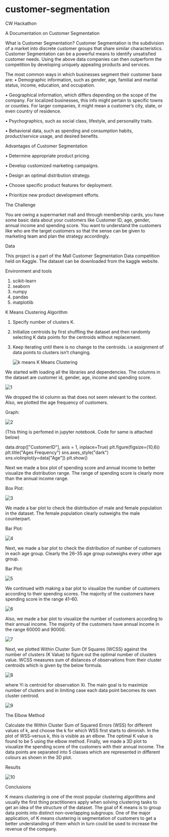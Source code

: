 # customer-segmentation
CW Hackathon

A Documentation on Customer Segmentation

What is Customer Segmentation?
Customer Segmentation is the subdivision of a market into discrete customer groups that share similar characteristics. Customer Segmentation can be a powerful means to identify unsatisfied customer needs. Using the above data companies can then outperform the competition by developing uniquely appealing products and services.

The most common ways in which businesses segment their customer base are:
•	Demographic information, such as gender, age, familial and marital status, income, education, and occupation.

•	Geographical information, which differs depending on the scope of the company. For localized businesses, this info might pertain to specific towns or counties. For larger companies, it might mean a customer’s city, state, or even country of residence.

•	Psychographics, such as social class, lifestyle, and personality traits.

•	Behavioral data, such as spending and consumption habits, product/service usage, and desired benefits.

Advantages of Customer Segmentation

•	Determine appropriate product pricing.

•	Develop customized marketing campaigns.

•	Design an optimal distribution strategy.

•	Choose specific product features for deployment.

•	Prioritize new product development efforts. 
 
The Challenge
 
You are owing a supermarket mall and through membership cards, you have some basic data about your customers like Customer ID, age, gender, annual income and spending score. You want to understand the customers like who are the target customers so that the sense can be given to marketing team and plan the strategy accordingly.
 
Data
 
This project is a part of the Mall Customer Segmentation Data competition held on Kaggle.
The dataset can be downloaded from the kaggle website.
 


Environment and tools
 
1.	scikit-learn
2.	seaborn
3.	numpy
4.	pandas
5.	matplotlib


K Means Clustering Algorithm
 
1.	Specify number of clusters K.
2.	Initialize centroids by first shuffling the dataset and then randomly selecting K data points for the centroids without replacement.
3.	Keep iterating until there is no change to the centroids. i.e assignment of data points to clusters isn’t changing.

      ![k means](https://user-images.githubusercontent.com/65363515/101751340-2b6f1c80-3af6-11eb-812c-ae847a0efe4a.png)
  K Means Clustering
        
We started with loading all the libraries and dependencies. The columns in the dataset are customer id, gender, age, income and spending score.

 ![1](https://user-images.githubusercontent.com/65363515/101751915-e13a6b00-3af6-11eb-894e-6dc328510081.png)

 We dropped the id column as that does not seem relevant to the context. Also, we plotted the age frequency of customers.

Graph:

 ![2](https://user-images.githubusercontent.com/65363515/101751920-e26b9800-3af6-11eb-96be-c9bc6b1f07f8.png)


(This thing is perfomed in jupyter notebook. Code for same is attached below)

data.drop(["CustomerID"], axis = 1, inplace=True)
plt.figure(figsize=(10,6))
plt.title("Ages Frequency")
sns.axes_style("dark")
sns.violinplot(y=data["Age"])
plt.show()                                                             
 

Next we made a box plot of spending score and annual income to better visualize the distribution range. The range of spending score is clearly more than the annual income range.

Box Plot:

 ![3](https://user-images.githubusercontent.com/65363515/101751932-e5ff1f00-3af6-11eb-834a-9976147741db.png)

We made a bar plot to check the distribution of male and female population in the dataset. The female population clearly outweighs the male counterpart.

 Bar Plot:
 
 ![4](https://user-images.githubusercontent.com/65363515/101751933-e7c8e280-3af6-11eb-8989-1902e18afc73.png)


Next, we made a bar plot to check the distribution of number of customers in each age group. Clearly the 26–35 age group outweighs every other age group.

Bar Plot:

![5](https://user-images.githubusercontent.com/65363515/101751941-e8fa0f80-3af6-11eb-96cd-db0d5ea26a02.png)
 

We continued with making a bar plot to visualize the number of customers according to their spending scores. The majority of the customers have spending score in the range 41–60.

 ![6](https://user-images.githubusercontent.com/65363515/101751945-ea2b3c80-3af6-11eb-98ef-fc54342906d1.png)

Also, we made a bar plot to visualize the number of customers according to their annual income. The majority of the customers have annual income in the range 60000 and 90000.

![7](https://user-images.githubusercontent.com/65363515/101751948-eb5c6980-3af6-11eb-98d8-d530eeb65f12.png)


Next, we plotted Within Cluster Sum Of Squares (WCSS) against the number of clusters (K Value) to figure out the optimal number of clusters value. WCSS measures sum of distances of observations from their cluster centroids which is given by the below formula.

 ![8](https://user-images.githubusercontent.com/65363515/101751961-ee575a00-3af6-11eb-9d74-b25009182c9b.png)

where Yi is centroid for observation Xi. The main goal is to maximize number of clusters and in limiting case each data point becomes its own cluster centroid.

   ![9](https://user-images.githubusercontent.com/65363515/101751965-ef888700-3af6-11eb-9ad5-e965d876d745.png)
 
The Elbow Method
 
Calculate the Within Cluster Sum of Squared Errors (WSS) for different values of k, and choose the k for which WSS first starts to diminish. In the plot of WSS-versus k, this is visible as an elbow.
The optimal K value is found to be 5 using the elbow method.
Finally, we made a 3D plot to visualize the spending score of the customers with their annual income. The data points are separated into 5 classes which are represented in different colours as shown in the 3D plot.
 
Results
 
   ![10](https://user-images.githubusercontent.com/65363515/101751971-f1524a80-3af6-11eb-8637-a2bbb7418dbf.png)
 
 
Conclusions
 
K means clustering is one of the most popular clustering algorithms and usually the first thing practitioners apply when solving clustering tasks to get an idea of the structure of the dataset. The goal of K means is to group data points into distinct non-overlapping subgroups. One of the major application, of K means clustering is segmentation of customers to get a better understanding of them which in turn could be used to increase the revenue of the company.

      
 






